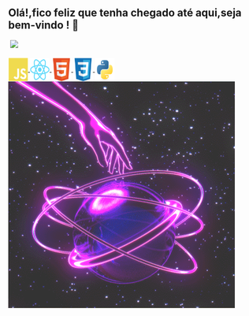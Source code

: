 ##                                                   Olá!,fico feliz que tenha chegado até aqui,seja bem-vindo ! 👾 
                                      
<img align="center">
  <a href="https://github.com/Thiago.S">
  <img height="150em" src="https://github-readme-stats.vercel.app/api?username=ShadowUxz&show_icons=true&theme=dark&include_all_commits=true&count_private=true"/>

</div>

  <div style="display: inline_block"><br>
  <img align="center" alt="Thi-Js" height="48" width="40" src="https://raw.githubusercontent.com/devicons/devicon/master/icons/javascript/javascript-plain.svg">
  <img align="center" alt="Thi-React" height="48" width="40" src="https://raw.githubusercontent.com/devicons/devicon/master/icons/react/react-original.svg">
  <img align="center" alt="Thi-HTML" height="48" width="40" src="https://raw.githubusercontent.com/devicons/devicon/master/icons/html5/html5-original.svg">
  <img align="center" alt="Thi-CSS" height="48" width="40" src="https://raw.githubusercontent.com/devicons/devicon/master/icons/css3/css3-original.svg">
  <img align="center" alt="Thi-Python" height="48" width="40" src="https://raw.githubusercontent.com/devicons/devicon/master/icons/python/python-original.svg">
<img align="center" alt="gif" src="https://github.com/ShadowUxZ/Thiago.S/blob/main/giphy.gif?raw=true"
</div>
</div> 
